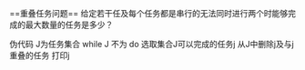 ==重叠任务问题==
给定若干任及每个任务都是串行的无法同时进行两个时能够完成的最大数量的任务是多少？

伪代码
    J为任务集合
    while J 不为 do
        选取集合J可以完成的任务j
        从J中删除j及与j重叠的任务
        打印j

